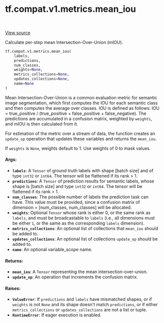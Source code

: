 <div itemscope itemtype="http://developers.google.com/ReferenceObject">
<meta itemprop="name" content="tf.compat.v1.metrics.mean_iou" />
<meta itemprop="path" content="Stable" />
</div>

# tf.compat.v1.metrics.mean_iou

<!-- Insert buttons and diff -->

<table class="tfo-notebook-buttons tfo-api" align="left">
</table>

<a target="_blank" href="/code/stable/tensorflow/python/ops/metrics_impl.py">View source</a>



Calculate per-step mean Intersection-Over-Union (mIOU).

``` python
tf.compat.v1.metrics.mean_iou(
    labels,
    predictions,
    num_classes,
    weights=None,
    metrics_collections=None,
    updates_collections=None,
    name=None
)
```



<!-- Placeholder for "Used in" -->

Mean Intersection-Over-Union is a common evaluation metric for
semantic image segmentation, which first computes the IOU for each
semantic class and then computes the average over classes.
IOU is defined as follows:
  IOU = true_positive / (true_positive + false_positive + false_negative).
The predictions are accumulated in a confusion matrix, weighted by `weights`,
and mIOU is then calculated from it.

For estimation of the metric over a stream of data, the function creates an
`update_op` operation that updates these variables and returns the `mean_iou`.

If `weights` is `None`, weights default to 1. Use weights of 0 to mask values.

#### Args:


* <b>`labels`</b>: A `Tensor` of ground truth labels with shape [batch size] and of
  type `int32` or `int64`. The tensor will be flattened if its rank > 1.
* <b>`predictions`</b>: A `Tensor` of prediction results for semantic labels, whose
  shape is [batch size] and type `int32` or `int64`. The tensor will be
  flattened if its rank > 1.
* <b>`num_classes`</b>: The possible number of labels the prediction task can
  have. This value must be provided, since a confusion matrix of
  dimension = [num_classes, num_classes] will be allocated.
* <b>`weights`</b>: Optional `Tensor` whose rank is either 0, or the same rank as
  `labels`, and must be broadcastable to `labels` (i.e., all dimensions must
  be either `1`, or the same as the corresponding `labels` dimension).
* <b>`metrics_collections`</b>: An optional list of collections that `mean_iou`
  should be added to.
* <b>`updates_collections`</b>: An optional list of collections `update_op` should be
  added to.
* <b>`name`</b>: An optional variable_scope name.


#### Returns:


* <b>`mean_iou`</b>: A `Tensor` representing the mean intersection-over-union.
* <b>`update_op`</b>: An operation that increments the confusion matrix.


#### Raises:


* <b>`ValueError`</b>: If `predictions` and `labels` have mismatched shapes, or if
  `weights` is not `None` and its shape doesn't match `predictions`, or if
  either `metrics_collections` or `updates_collections` are not a list or
  tuple.
* <b>`RuntimeError`</b>: If eager execution is enabled.


